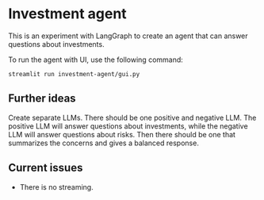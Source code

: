 # Investment agent

This is an experiment with LangGraph to create an agent that can answer questions about investments.

To run the agent with UI, use the following command:

```[bash]
streamlit run investment-agent/gui.py
```

## Further ideas

Create separate LLMs. There should be one positive and negative LLM. The positive LLM will answer questions about investments, while the negative LLM will answer questions about risks. Then there should be one that summarizes the concerns and gives a balanced response.

## Current issues

- There is no streaming.
